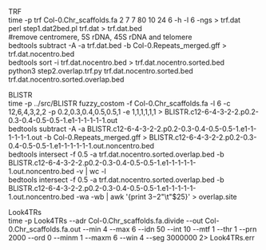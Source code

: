 TRF  
time -p trf Col-0.Chr_scaffolds.fa 2 7 7 80 10 24 6 -h -l 6 -ngs > trf.dat  
perl step1.dat2bed.pl trf.dat > trf.dat.bed  
#remove centromere, 5S rDNA, 45S rDNA and telomere  
bedtools subtract -A -a trf.dat.bed -b Col-0.Repeats_merged.gff > trf.dat.nocentro.bed  
bedtools sort -i trf.dat.nocentro.bed > trf.dat.nocentro.sorted.bed  
python3 step2.overlap.trf.py trf.dat.nocentro.sorted.bed trf.dat.nocentro.sorted.overlap.bed  

BLISTR  
time -p ../src/BLISTR fuzzy_costom -f Col-0.Chr_scaffolds.fa -l 6 -c 12,6,4,3,2,2 -p 0.2,0.3,0.4,0.5,0.5,1 -e 1,1,1,1,1,1 > BLISTR.c12-6-4-3-2-2.p0.2-0.3-0.4-0.5-0.5-1.e1-1-1-1-1-1.out  
bedtools subtract -A -a BLISTR.c12-6-4-3-2-2.p0.2-0.3-0.4-0.5-0.5-1.e1-1-1-1-1-1.out -b Col-0.Repeats_merged.gff > BLISTR.c12-6-4-3-2-2.p0.2-0.3-0.4-0.5-0.5-1.e1-1-1-1-1-1.out.noncentro.bed  
bedtools intersect -f 0.5 -a trf.dat.nocentro.sorted.overlap.bed -b BLISTR.c12-6-4-3-2-2.p0.2-0.3-0.4-0.5-0.5-1.e1-1-1-1-1-1.out.noncentro.bed -v | wc -l  
bedtools intersect -f 0.5 -a trf.dat.nocentro.sorted.overlap.bed -b BLISTR.c12-6-4-3-2-2.p0.2-0.3-0.4-0.5-0.5-1.e1-1-1-1-1-1.out.noncentro.bed -wa -wb | awk '{print $3-$2"\t"$25}' > overlap.site  

  
Look4TRs  
time -p Look4TRs --adr Col-0.Chr_scaffolds.fa.divide --out Col-0.Chr_scaffolds.fa.out --min 4 --max 6 --idn 50 --int 10 --mtf 1 --thr 1 --prn 2000 --ord 0 --minm 1 --maxm 6 --win 4 --seg 3000000 2> Look4TRs.err  
